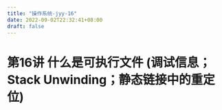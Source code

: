 ```yaml
---
title: "操作系统-jyy-16"
date: 2022-09-02T22:32:41+08:00
draft: false
---
```


# 第16讲 什么是可执行文件 (调试信息；Stack Unwinding；静态链接中的重定位)
